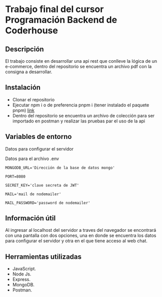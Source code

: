 # Trabajo final del cursor Programación Backend de Coderhouse

## Descripción

El trabajo consiste en desarrollar una api rest que conlleve la lógica de un e-commerce, dentro del repositorio se
encuentra un archivo pdf con la consigna a desarrollar.

## Instalación

- Clonar el repositorio
- Ejecutar npm i o de preferencia pnpm i (tener instalado el paquete pnpm) [link](https://pnpm.io/)
- Dentro del repositorio se encuentra un archivo de colección para ser importado en postman y realizar las pruebas par
  el uso de la api

## Variables de entorno

Datos para configurar el servidor

Datos para el archivo .env

    MONGODB_URL='Dirección de la base de datos mongo'

    PORT=8080

    SECRET_KEY='clave secreta de JWT'

    MAIL='mail de nodemailer'

    MAIL_PASSWORD='password de nodemailer'

## Información útil

Al ingresar al localhost del servidor a traves del navegador se encontrará con una pantalla con dos opciones, una en
donde se encuentra los datos para configurar el servidor y otra en el que tiene acceso al web chat.

## Herramientas utilizadas

- JavaScript.
- Node Js.
- Express.
- MongoDB.
- Postman.

